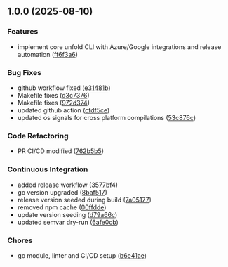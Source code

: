 ## 1.0.0 (2025-08-10)


### Features

* implement core unfold CLI with Azure/Google integrations and release automation ([ff6f3a6](https://github.com/aryannr97/unfold/commit/ff6f3a604e42e01efea9c35cafc6103a90844bc6))


### Bug Fixes

* github workflow fixed ([e31481b](https://github.com/aryannr97/unfold/commit/e31481b47e3d1d76d3c27fe811e9d5d1d2d2fdcd))
* Makefile fixes ([d3c7376](https://github.com/aryannr97/unfold/commit/d3c73760611e49785d466fe8eafe40654bfdb26e))
* Makefile fixes ([972d374](https://github.com/aryannr97/unfold/commit/972d374f09190949d28a1f14460986c10b42af80))
* updated github action ([cfdf5ce](https://github.com/aryannr97/unfold/commit/cfdf5ce286e187777951b75f6fdeb4982b94f5e2))
* updated os signals for cross platform compilations ([53c876c](https://github.com/aryannr97/unfold/commit/53c876cca9a3f53fa05c2cbd8f334a181b7172b2))


### Code Refactoring

* PR CI/CD modified ([762b5b5](https://github.com/aryannr97/unfold/commit/762b5b504b8e86e9c40016255494212ec7d9d5f0))


### Continuous Integration

* added release workflow ([3577bf4](https://github.com/aryannr97/unfold/commit/3577bf49b6a220d5fda16a37f97438c12f77b652))
* go version upgraded ([8baf517](https://github.com/aryannr97/unfold/commit/8baf517285799325f528cba4db35fe8ee8a2252b))
* release version seeded during build ([7a05177](https://github.com/aryannr97/unfold/commit/7a05177531a4063d609326dc2260ea3394a67e2e))
* removed npm cache ([00ffdde](https://github.com/aryannr97/unfold/commit/00ffddeec58a395039cf0c5412702ea2334811bf))
* update version seeding ([d79a66c](https://github.com/aryannr97/unfold/commit/d79a66c17d2c02ce05d025ad2ed3bf24d50e34c3))
* updated semvar dry-run ([6afe0cb](https://github.com/aryannr97/unfold/commit/6afe0cb3f0126443fde59c83aacbc69464b4f562))


### Chores

* go module, linter and CI/CD setup ([b6e41ae](https://github.com/aryannr97/unfold/commit/b6e41ae8ac5f50a246d3e9096bf2f96d863e4105))
